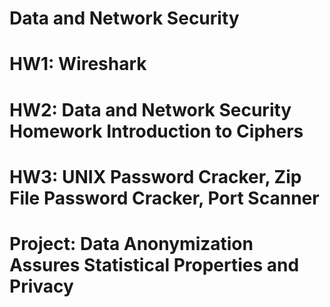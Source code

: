 # Data and Network Security
# HW1: Wireshark
# HW2: Data and Network Security Homework Introduction to Ciphers
# HW3: UNIX Password Cracker, Zip File Password Cracker, Port Scanner
# Project: Data Anonymization Assures Statistical Properties and Privacy
